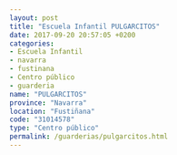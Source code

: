 ```yaml
---
layout: post
title: "Escuela Infantil PULGARCITOS"
date: 2017-09-20 20:57:05 +0200
categories:
- Escuela Infantil
- navarra
- fustinana
- Centro público
- guarderia
name: "PULGARCITOS"
province: "Navarra"
location: "Fustiñana"
code: "31014578"
type: "Centro público"
permalink: /guarderias/pulgarcitos.html
---
```

